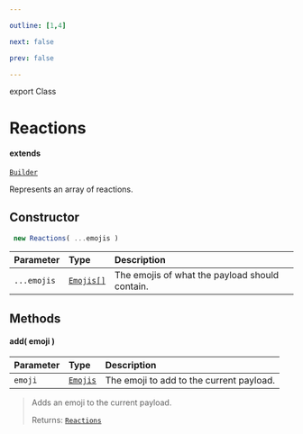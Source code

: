 ```yaml
---

outline: [1,4]

next: false

prev: false

---
```


export Class
# Reactions
#### extends
 [`Builder`](./Builder.md)

Represents an array of reactions.

## Constructor
```ts
 new Reactions( ...emojis )
 ```
| Parameter | Type | Description |
| :--- | :--- | :--- |
| `...emojis` | [`Emojis[]`](../type-aliases/Emojis.md) | The emojis of what the payload should contain. |

## Methods

#### add( emoji )
| Parameter | Type | Description |
| :--- | :--- | :--- |
| `emoji` | [`Emojis`](../type-aliases/Emojis.md) | The emoji to add to the current payload. |
> Adds an emoji to the current payload.
> 
> Returns: [`Reactions`](./Reactions.md)
